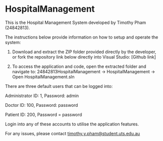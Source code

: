 # HospitalManagement

This is the Hospital Management System developed by Timothy Pham (24842813).

The instructions below provide information on how to setup and operate the system:

1. Download and extract the ZIP folder provided directly by the developer, or fork the repository link below directly into Visual Studio:
[Github link]

2. To access the application and code, open the extracted folder and navigate to:
24842813HospitalManagement -> HospitalManagement -> Open HospitalManagement.sln

There are three default users that can be logged into:

Administrator
ID: 1,
Password: admin

Doctor
ID: 100,
Password: password

Patient
ID: 200,
Password = password

Login into any of these accounts to utilise the application features.

For any issues, please contact timothy.y.pham@student.uts.edu.au